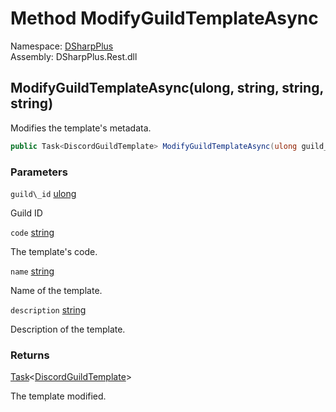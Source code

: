 # Method ModifyGuildTemplateAsync

Namespace: [DSharpPlus](DSharpPlus.md)  
Assembly: DSharpPlus.Rest.dll

## <a id="DSharpPlus_DiscordRestClient_ModifyGuildTemplateAsync_System_UInt64_System_String_System_String_System_String_"></a>ModifyGuildTemplateAsync\(ulong, string, string, string\)

Modifies the template's metadata.

```csharp
public Task<DiscordGuildTemplate> ModifyGuildTemplateAsync(ulong guild_id, string code, string name = null, string description = null)
```

### Parameters

`guild\_id` [ulong](https://learn.microsoft.com/dotnet/api/system.uint64)

Guild ID

`code` [string](https://learn.microsoft.com/dotnet/api/system.string)

The template's code.

`name` [string](https://learn.microsoft.com/dotnet/api/system.string)

Name of the template.

`description` [string](https://learn.microsoft.com/dotnet/api/system.string)

Description of the template.

### Returns

[Task](https://learn.microsoft.com/dotnet/api/system.threading.tasks.task\-1)<[DiscordGuildTemplate](DSharpPlus.Entities.DiscordGuildTemplate.md)\>

The template modified.

